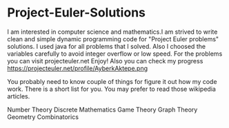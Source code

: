 # Project-Euler-Solutions
I am interested in computer science and mathematics.I am strived to write clean and simple dynamic programming code for 
"Project Euler problems" solutions. I used java for all problems that I solved. Also I choosed the variables carefully 
to avoid integer overflow or low speed.
For the problems you can visit projecteuler.net Enjoy!
Also you can check my progress https://projecteuler.net/profile/AyberkAktepe.png

You probably need to know couple of things for figure it out how my code work. There is a short list for you. You may 
prefer to read those wikipedia articles.

Number Theory
Discrete Mathematics
Game Theory
Graph Theory
Geometry
Combinatorics

